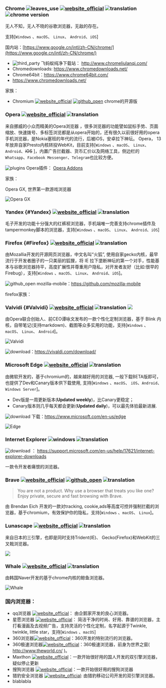 ### Chrome ![leaves_use](https://gitbook07.oss-cn-hangzhou.aliyuncs.com/leaves_use.svg) [![website_official](https://gitbook07.oss-cn-hangzhou.aliyuncs.com/website_official.svg)](https://www.google.com/chrome//) ![translation](https://gitbook07.oss-cn-hangzhou.aliyuncs.com/translation.svg) ![chrome version](https://img.shields.io/badge/Version-90-ff55bb.svg)

无人不知，无人不晓的谷歌浏览器，无敌的存在。

支持[`Windows` 、`macOS`、 `Linux`、 `Android`、`iOS`]

国内站：[https://www.google.cn/intl/zh-CN/chrome/](https://www.google.cn/intl/zh-CN/chrome/)


- ![third_party](https://gitbook07.oss-cn-hangzhou.aliyuncs.com/third_party.svg)
  飞蚂蚁纯净下载站： http://www.chromeliulanqi.com/
- Chromedownloads: https://www.chromedownloads.net/
- Chrome64bit：https://www.chrome64bit.com/
- https://www.chromedownloads.net/


家族：
- Chromium [![website_official](https://gitbook07.oss-cn-hangzhou.aliyuncs.com/website_official.svg)](https://www.chromium.org/Home) [![github_open](https://gitbook07.oss-cn-hangzhou.aliyuncs.com/github_open.svg)](https://www.chromium.org/developers/how-tos/get-the-code) chrome的开源版

### Opera [![website_official](https://gitbook07.oss-cn-hangzhou.aliyuncs.com/website_official.svg)](https://www.opera.com/) ![translation](https://gitbook07.oss-cn-hangzhou.aliyuncs.com/translation.svg)

来自挪威的小众而精美的Opera浏览器 ，很多浏览器的功能譬如鼠标手势、页面缩放、快速拨号、多标签浏览都是从opera开始的，还有很久以前很好用的opera手机浏览器，是Nokia塞班的年代的流行，后被iOS，安卓拉下神坛。
Opera， 13年放弃自家Presto内核转投WebKit，目前支持[`Windows` 、`macOS`、 `Linux`、 `Android`、~~iOS~~ ]，内置广告拦截器、货币汇价以及网络工具，侧边栏的` Whatsapp`、`Facebook Messenger`、`Telegram`也比较方便。


![plugins](https://gitbook07.oss-cn-hangzhou.aliyuncs.com/plugins.svg) Opera插件： [Opera Addons](https://addons.opera.com)

家族：

Opera GX, 世界第一款游戏浏览器

![Opera GX](https://cdn.jsdelivr.net/gh/joaxin/PinsfloraApps/assets/z-study-browser-operaGX.jpg)

### Yandex {#Yandex} [![website_official](https://gitbook07.oss-cn-hangzhou.aliyuncs.com/website_official.svg)](https://browser.yandex.com/) ![translation](https://gitbook07.oss-cn-hangzhou.aliyuncs.com/translation.svg)

毛子开发的功能十分强大的红裤衩浏览器，手机端唯一完善支持chrome插件及tampermonkey脚本的浏览器，支持[`Windows` 、`macOS`、 `Linux`、 `Android`、`iOS`]

### Firefox {#Firefox} [![website_official](https://gitbook07.oss-cn-hangzhou.aliyuncs.com/website_official.svg)](https://www.firefox.com/) ![translation](https://gitbook07.oss-cn-hangzhou.aliyuncs.com/translation.svg)


由Mozallia开发的开源网页浏览器，中文名叫“火狐”, 使用自家gecko内核，最早流行于开发者圈子的一只美丽的狐狸，将 IE 拉下垄断神坛的第一个对手，性能基本与谷歌浏览器持平，高度扩展性并尊重用户隐私，对开发者友好（比如:很早的Firebug），支持[`Windows` 、`macOS`、 `Linux`、 `Android`、`iOS`]。

![github_open](https://gitbook07.oss-cn-hangzhou.aliyuncs.com/github_open.svg) mozilla-mobile：https://github.com/mozilla-mobile

firefox家族：

### Valvidi {#Valvidi} [![website_official](https://gitbook07.oss-cn-hangzhou.aliyuncs.com/website_official.svg)](https://vivaldi.com/) ![translation](https://gitbook07.oss-cn-hangzhou.aliyuncs.com/translation.svg) ![](https://img.shields.io/badge/Version-3.8-ff55bb.svg)

由Opera联合创始人、前CEO谭咏文发布的一款个性化定制浏览器，基于 Blink 内核，自带笔记(支持markdown)、截图等众多实用的功能，支持[`Windows` 、`macOS`、 `Linux`、 `Android`]。

![Valvidi](https://vivaldi.com/wp-content/themes/vivaldicom-theme/img/download/desktop_opt.webp)

![download](https://gitbook07.oss-cn-hangzhou.aliyuncs.com/download.svg)：https://vivaldi.com/download/

### Microsoft Edge [![website_official](https://gitbook07.oss-cn-hangzhou.aliyuncs.com/website_official.svg)](ttps://www.microsoft.com/en-us/edge) ![translation](https://gitbook07.oss-cn-hangzhou.aliyuncs.com/translation.svg)

由微软开发的，基于chromium的，越来越好用的浏览器, 一般下载BETA版即可，也提供了Dev和Canary版本供下载使用, 支持[`Windows` 、`macOS`、 `iOS`、`Android`、`Windows Server`]。

- Dev版是一周更新版本(**Updated weekly**)，比Canary更稳定；
- Canary版本则几乎每天都会更新(**Updated daily**)，可以最先体验最新进展.

![download](https://gitbook07.oss-cn-hangzhou.aliyuncs.com/download.svg) 下载：https://www.microsoft.com/en-us/edge

![Edge](https://cdn.jsdelivr.net/gh/joaxin/PinsfloraApps/assets/z-study-browser-edgeinsider.jpg)



### Internet Explorer ![windows](https://gitbook07.oss-cn-hangzhou.aliyuncs.com/windows.svg) ![translation](https://gitbook07.oss-cn-hangzhou.aliyuncs.com/translation.svg)

![download](https://gitbook07.oss-cn-hangzhou.aliyuncs.com/download.svg) ： https://support.microsoft.com/en-us/help/17621/internet-explorer-downloads

一款令开发者痛恨的浏览器。

### Brave [![website_official](https://gitbook07.oss-cn-hangzhou.aliyuncs.com/website_official.svg)](https://www.brave.com/) [![github_open](https://gitbook07.oss-cn-hangzhou.aliyuncs.com/github_open.svg)](https://github.com/brave) ![translation](https://gitbook07.oss-cn-hangzhou.aliyuncs.com/translation.svg)

> You are not a product.
Why use a browser that treats you like one? Enjoy private, secure and fast browsing with Brave.

由 Brendan Eich 开发的一款对tracking, cookie,ads等高度可控并强制拦截的浏览器，基于chromium，有效保护你的隐私，支持[`Windows` 、`macOS`、 `Linux`]。

### Lunascape [![website_official](https://gitbook07.oss-cn-hangzhou.aliyuncs.com/website_official.svg)](http://www.lunascape.tv/) ![translation](https://gitbook07.oss-cn-hangzhou.aliyuncs.com/translation.svg)

来自日本的三引擎，也即是同时支持Trident(IE)、 Gecko(Firefox)和WebKit的三叉戟浏览器。

![](https://cdn.jsdelivr.net/gh/joaxin/PinsfloraApps/assets/z-study-browser-lunascape.png)

### Whale [![website_official](https://gitbook07.oss-cn-hangzhou.aliyuncs.com/website_official.svg)](https://whale.naver.com/) ![translation](https://gitbook07.oss-cn-hangzhou.aliyuncs.com/translation.svg)

由韩国Naver开发的基于chrome内核的鲸鱼浏览器。

![Whale](https://cdn.jsdelivr.net/gh/joaxin/PinsfloraApps/assets/z-study-browser-whale.png)


### 国内浏览器：

- qq浏览器 [![website_official](https://gitbook07.oss-cn-hangzhou.aliyuncs.com/website_official.svg)](https://browser.qq.com/)： 由企鹅家开发的良心浏览器。
- 星愿浏览器 [![website_official](https://gitbook07.oss-cn-hangzhou.aliyuncs.com/website_official.svg)](https://www.twinkstar.com/)： 简洁干净的时尚、好用、靠谱的浏览器，主打看漫画及去视频广告，支持灵活的个性化定制，名字起源于Twinkle, twinkle, little star，支持[`Windows` 、`macOS`]
- 360浏览器[![website_official](https://gitbook07.oss-cn-hangzhou.aliyuncs.com/website_official.svg)](https://browser.360.cn/)：360开发的特别流行的浏览器。
- 360极速浏览器[![website_official](https://gitbook07.oss-cn-hangzhou.aliyuncs.com/website_official.svg)](https://browser.360.cn/ee/)：360极速浏览器，前身为世界之窗( http://www.theworld.cn/ )。
- Maxthon [![website_official](https://gitbook07.oss-cn-hangzhou.aliyuncs.com/website_official.svg)](http://www.maxthon.cn/)：一款开始很好用的国人开发的双引擎浏览器，疑似停止更新
- 搜狗浏览器 [![website_official](https://gitbook07.oss-cn-hangzhou.aliyuncs.com/website_official.svg)](https://ie.sogou.com/)：一款开始很好用的搜狗浏览器
- 猎豹安全浏览器 [![website_official](https://gitbook07.oss-cn-hangzhou.aliyuncs.com/website_official.svg)](https://www.liebao.cn/): 由猎豹移动公司开发的双引擎浏览器。
- blablabla







